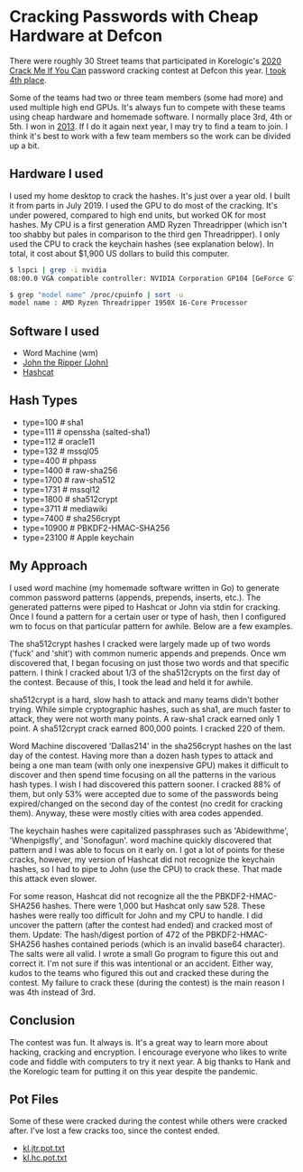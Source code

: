 # Cracking Passwords with Cheap Hardware at Defcon

There were roughly 30 Street teams that participated in Korelogic's [2020 Crack Me If You Can](https://contest-2020.korelogic.com/) password cracking contest at Defcon this year. [I took 4th place](https://contest-2020.korelogic.com/graphs-street.html).

Some of the teams had two or three team members (some had more) and used multiple high end GPUs. It's always fun to compete with these teams using cheap hardware and homemade software. I normally place 3rd, 4th or 5th. I won in [2013](https://contest-2013.korelogic.com/teams.html). If I do it again next year, I may try to find a team to join. I think it's best to work with a few team members so the work can be divided up a bit.

## Hardware I used

I used my home desktop to crack the hashes. It's just over a year old. I built it from parts in July 2019. I used the GPU to do most of the cracking. It's under powered, compared to high end units, but worked OK for most hashes. My CPU is a first generation AMD Ryzen Threadripper (which isn't too shabby but pales in comparison to the third gen Threadripper). I only used the CPU to crack the keychain hashes (see explanation below). In total, it cost about $1,900 US dollars to build this computer.

```bash
$ lspci | grep -i nvidia
08:00.0 VGA compatible controller: NVIDIA Corporation GP104 [GeForce GTX 1060 6GB]
```
```bash
$ grep "model name" /proc/cpuinfo | sort -u
model name : AMD Ryzen Threadripper 1950X 16-Core Processor
```

## Software I used

 * Word Machine (wm)
 * [John the Ripper (John)](https://www.openwall.com/john/)
 * [Hashcat](https://hashcat.net/hashcat/)

## Hash Types

 * type=100  # sha1
 * type=111  # openssha (salted-sha1)
 * type=112  # oracle11
 * type=132  # mssql05
 * type=400  # phpass
 * type=1400 # raw-sha256
 * type=1700 # raw-sha512
 * type=1731 # mssql12
 * type=1800 # sha512crypt
 * type=3711 # mediawiki
 * type=7400 # sha256crypt
 * type=10900 # PBKDF2-HMAC-SHA256
 * type=23100 # Apple keychain

## My Approach

I used word machine (my homemade software written in Go) to generate common password patterns (appends, prepends, inserts, etc.). The generated patterns were piped to Hashcat or John via stdin for cracking. Once I found a pattern for a certain user or type of hash, then I configured wm to focus on that particular pattern for awhile. Below are a few examples.

The sha512crypt hashes I cracked were largely made up of two words ('fuck' and 'shit') with common numeric appends and prepends. Once wm discovered that, I began focusing on just those two words and that specific pattern. I think I cracked about 1/3 of the sha512crypts on the first day of the contest. Because of this, I took the lead and held it for awhile.

sha512crypt is a hard, slow hash to attack and many teams didn't bother trying. While simple cryptographic hashes, such as sha1, are much faster to attack, they were not worth many points. A raw-sha1 crack earned only 1 point. A sha512crypt crack earned 800,000 points. I cracked 220 of them.

Word Machine discovered 'Dallas214' in the sha256crypt hashes on the last day of the contest. Having more than a dozen hash types to attack and being a one man team (with only one inexpensive GPU) makes it difficult to discover and then spend time focusing on all the patterns in the various hash types. I wish I had discovered this pattern sooner. I cracked 88% of them, but only 53% were accepted due to some of the passwords being expired/changed on the second day of the contest (no credit for cracking them). Anyway, these were mostly cities with area codes appended.

The keychain hashes were capitalized passphrases such as 'Abidewithme', 'Whenpigsfly', and 'Sonofagun'. word machine quickly discovered that pattern and I was able to focus on it early on. I got a lot of points for these cracks, however, my version of Hashcat did not recognize the keychain hashes, so I had to pipe to John (use the CPU) to crack these. That made this attack even slower. 

For some reason, Hashcat did not recognize all the the PBKDF2-HMAC-SHA256 hashes. There were 1,000 but Hashcat only saw 528. These hashes were really too difficult for John and my CPU to handle. I did uncover the pattern (after the contest had ended) and cracked most of them. Update: The hash/digest portion of 472 of the PBKDF2-HMAC-SHA256 hashes contained periods (which is an invalid base64 character). The salts were all valid. I wrote a small Go program to figure this out and correct it. I'm not sure if this was intentional or an accident. Either way, kudos to the teams who figured this out and cracked these during the contest. My failure to crack these (during the contest) is the main reason I was 4th instead of 3rd.

## Conclusion

The contest was fun. It always is. It's a great way to learn more about hacking, cracking and encryption. I encourage everyone who likes to write code and fiddle with computers to try it next year. A big thanks to Hank and the Korelogic team for putting it on this year despite the pandemic.

## Pot Files

Some of these were cracked during the contest while others were cracked after. I've lost a few cracks too, since the contest ended.

  * [kl.jtr.pot.txt](kl.jtr.pot.txt)
  * [kl.hc.pot.txt](kl.hc.pot.txt)
